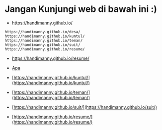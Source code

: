 # Jangan Kunjungi web di bawah ini :)

* https://handimanny.github.io/

```
https://handimanny.github.io/desa/
https://handimanny.github.io/kuntul/
https://handimanny.github.io/teman/
https://handimanny.github.io/suit/
https://handimanny.github.io/resume/
```
* https://handimanny.github.io/resume/

* [Apa](https://handimanny.github.io/desa/)

* [https://handimanny.github.io/kuntul/](https://handimanny.github.io/kuntul/)

* [https://handimanny.github.io/teman/](https://handimanny.github.io/teman/)

* [https://handimanny.github.io/suit/](https://handimanny.github.io/suit/)

* [https://handimanny.github.io/resume/](https://handimanny.github.io/resume/)
